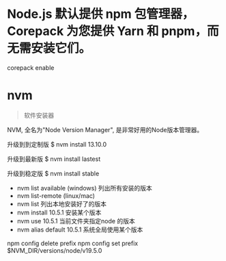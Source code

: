 
# Node.js 默认提供 npm 包管理器，Corepack 为您提供 Yarn 和 pnpm，而无需安装它们。

corepack enable

# nvm
> 软件安装器

NVM, 全名为"Node Version Manager", 是非常好用的Node版本管理器。 

升级到到定制版
$ nvm install 13.10.0

升级到最新版
$ nvm install lastest

升级到稳定版
$ nvm install stable

- nvm list available (windows) 列出所有安装的版本
- nvm list-remote (linux/mac)
- nvm list  列出本地安装好了的版本
- nvm install 10.5.1 安装某个版本
- nvm use 10.5.1 当前文件夹指定node 的版本
- nvm alias default 10.5.1 系统全局使用某个版本


npm config delete prefix
npm config set prefix $NVM_DIR/versions/node/v19.5.0


